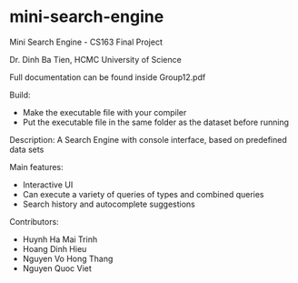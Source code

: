 # mini-search-engine
Mini Search Engine - CS163 Final Project

Dr. Dinh Ba Tien, HCMC University of Science

Full documentation can be found inside Group12.pdf

Build:
- Make the executable file with your compiler
- Put the executable file in the same folder as the dataset before running

Description:
A Search Engine with console interface, based on predefined data sets

Main features:
- Interactive UI
- Can execute a variety of queries of types and combined queries
- Search history and autocomplete suggestions

Contributors:
- Huynh Ha Mai Trinh
- Hoang Dinh Hieu
- Nguyen Vo Hong Thang
- Nguyen Quoc Viet
